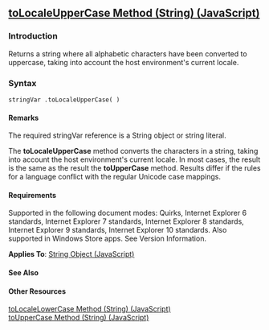 ## [toLocaleUpperCase Method (String) (JavaScript)](toLocaleUpperCase-Method__String.html)

### Introduction 

 Returns a string where all alphabetic characters have been converted to uppercase, taking into account the host environment's current locale.

### Syntax 

```
stringVar .toLocaleUpperCase( )
```

#### Remarks 

<div id="languageReferenceRemarksSection" class="section" name="collapseableSection" style="">
  <p xmlns:util="util">
    The required <span class="parameter" sdata="paramReference">stringVar</span> reference is a <span sdata="langKeyword" value="String"><span class="keyword">String</span></span> object or string
    literal.
  </p>
  <p xmlns:util="util">
    The <b>toLocaleUpperCase</b> method converts the characters in a string, taking into account the host environment's current locale. In most cases, the result is the same as the result the
    <b>toUpperCase</b> method. Results differ if the rules for a language conflict with the regular Unicode case mappings.
  </p>
</div>

#### Requirements 

<div id="requirementsTitleSection" class="section" name="collapseableSection" style="">
  <p xmlns:util="util"></p>
  <p>
    Supported in the following document modes: Quirks, Internet Explorer 6 standards, Internet Explorer 7 standards, Internet Explorer 8 standards, Internet Explorer 9 standards, Internet Explorer 10
    standards. Also supported in Windows Store apps. See Version Information.
  </p>
  <p xmlns:util="util">
    <b>Applies To</b>: <span sdata="link"><a href="8063ecd5-5778-4e87-b985-b21420171914.htm">String Object (JavaScript)</a></span>
  </p>
</div>

#### See Also 

<div id="seeAlsoSection" class="section" name="collapseableSection" style="">
  <h4 class="subHeading">
    Other Resources
  </h4>
  <div class="seeAlsoStyle">
    <span sdata="link" xmlns:util="util"><a href="add894d3-d14a-4dbc-a9b9-7ad1d3a2e581.htm">toLocaleLowerCase Method (String) (JavaScript)</a></span>
  </div>
  <div class="seeAlsoStyle">
    <span sdata="link" xmlns:util="util"><a href="4fd4ccc3-e794-498a-9db1-baf48fc1dda1.htm">toUpperCase Method (String) (JavaScript)</a></span>
  </div>
</div>

